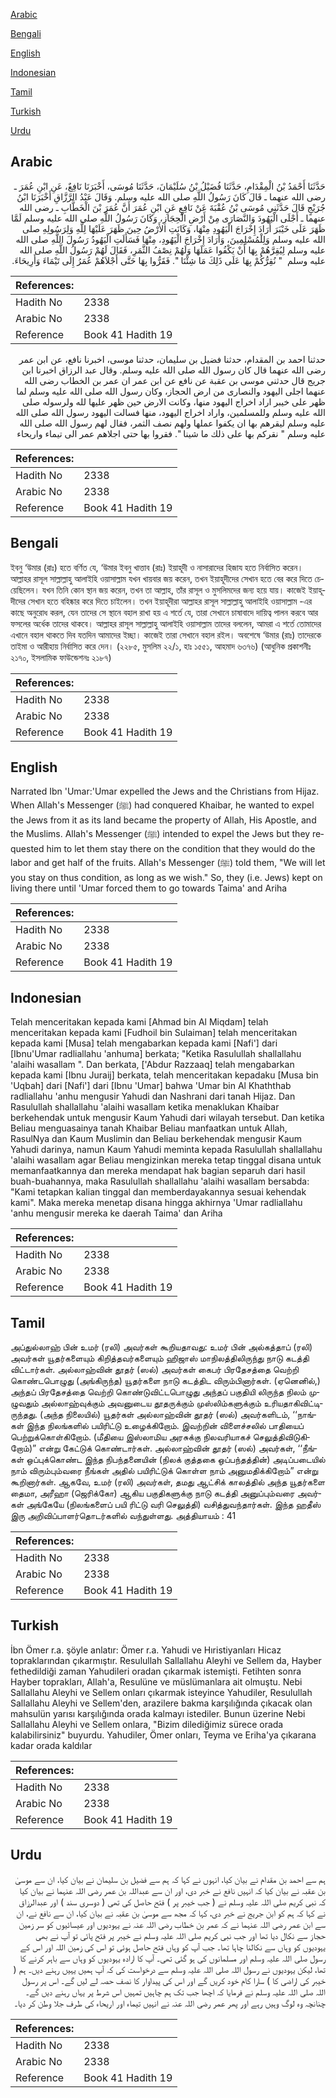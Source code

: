 [Arabic](#arabic)

[Bengali](#bengali)

[English](#english)

[Indonesian](#indonesian)

[Tamil](#tamil)

[Turkish](#turkish)

[Urdu](#urdu)

## Arabic


<div dir="rtl" lang="ar" style={{fontSize:'larger',backgroundColor:'#f8f9fa',padding:20}}>
حَدَّثَنَا أَحْمَدُ بْنُ الْمِقْدَامِ، حَدَّثَنَا فُضَيْلُ بْنُ سُلَيْمَانَ، حَدَّثَنَا مُوسَى، أَخْبَرَنَا نَافِعٌ، عَنِ ابْنِ عُمَرَ ـ رضى الله عنهما ـ قَالَ كَانَ رَسُولُ اللَّهِ صلى الله عليه وسلم‏.‏ وَقَالَ عَبْدُ الرَّزَّاقِ أَخْبَرَنَا ابْنُ جُرَيْجٍ قَالَ حَدَّثَنِي مُوسَى بْنُ عُقْبَةَ عَنْ نَافِعٍ عَنِ ابْنِ عُمَرَ أَنَّ عُمَرَ بْنَ الْخَطَّابِ ـ رضى الله عنهما ـ أَجْلَى الْيَهُودَ وَالنَّصَارَى مِنْ أَرْضِ الْحِجَازِ، وَكَانَ رَسُولُ اللَّهِ صلى الله عليه وسلم لَمَّا ظَهَرَ عَلَى خَيْبَرَ أَرَادَ إِخْرَاجَ الْيَهُودِ مِنْهَا، وَكَانَتِ الأَرْضُ حِينَ ظَهَرَ عَلَيْهَا لِلَّهِ وَلِرَسُولِهِ صلى الله عليه وسلم وَلِلْمُسْلِمِينَ، وَأَرَادَ إِخْرَاجَ الْيَهُودِ، مِنْهَا فَسَأَلَتِ الْيَهُودُ رَسُولَ اللَّهِ صلى الله عليه وسلم لِيُقِرَّهُمْ بِهَا أَنْ يَكْفُوا عَمَلَهَا وَلَهُمْ نِصْفُ الثَّمَرِ، فَقَالَ لَهُمْ رَسُولُ اللَّهِ صلى الله عليه وسلم ‏ "‏ نُقِرُّكُمْ بِهَا عَلَى ذَلِكَ مَا شِئْنَا ‏"‏‏.‏ فَقَرُّوا بِهَا حَتَّى أَجْلاَهُمْ عُمَرُ إِلَى تَيْمَاءَ وَأَرِيحَاءَ‏.‏
</div>
<div style={{backgroundColor:'#f8f9fa',padding:20, marginBottom: 10}}><table> <thead> <tr> <th>References:</th> <th></th> </tr> </thead> <tbody><tr><td>Hadith No</td><td>2338</td></tr><tr><td>Arabic No</td><td>2338</td></tr><tr><td>Reference</td><td>Book 41 Hadith 19</td></tr></tbody></table></div>


<div dir="rtl" lang="ar" style={{fontSize:'larger',backgroundColor:'#f8f9fa',padding:20}}>
حدثنا احمد بن المقدام، حدثنا فضيل بن سليمان، حدثنا موسى، اخبرنا نافع، عن ابن عمر رضى الله عنهما قال كان رسول الله صلى الله عليه وسلم. وقال عبد الرزاق اخبرنا ابن جريج قال حدثني موسى بن عقبة عن نافع عن ابن عمر ان عمر بن الخطاب رضى الله عنهما اجلى اليهود والنصارى من ارض الحجاز، وكان رسول الله صلى الله عليه وسلم لما ظهر على خيبر اراد اخراج اليهود منها، وكانت الارض حين ظهر عليها لله ولرسوله صلى الله عليه وسلم وللمسلمين، واراد اخراج اليهود، منها فسالت اليهود رسول الله صلى الله عليه وسلم ليقرهم بها ان يكفوا عملها ولهم نصف الثمر، فقال لهم رسول الله صلى الله عليه وسلم " نقركم بها على ذلك ما شينا ". فقروا بها حتى اجلاهم عمر الى تيماء واريحاء
</div>
<div style={{backgroundColor:'#f8f9fa',padding:20, marginBottom: 10}}><table> <thead> <tr> <th>References:</th> <th></th> </tr> </thead> <tbody><tr><td>Hadith No</td><td>2338</td></tr><tr><td>Arabic No</td><td>2338</td></tr><tr><td>Reference</td><td>Book 41 Hadith 19</td></tr></tbody></table></div>

## Bengali


<div dir="ltr" lang="bn" style={{fontSize:'larger',backgroundColor:'#f8f9fa',padding:20}}>
ইবনু ‘উমার (রাঃ) হতে বর্ণিত যে, ‘উমার ইবনু খাত্তাব (রাঃ) ইয়াহূদী ও নাসারাদের হিজায হতে নির্বাসিত করেন। আল্লাহর রাসূল সাল্লাল্লাহু আলাইহি ওয়াসাল্লাম যখন খায়বার জয় করেন, তখন ইয়াহূদীদের সেখান হতে বের করে দিতে চেয়েছিলেন। যখন তিনি কোন স্থান জয় করেন, তখন তা আল্লাহ, তাঁর রাসূল ও মুসলিমদের জন্য হয়ে যায়। কাজেই ইয়াহূদীদের সেখান হতে বহিষ্কার করে দিতে চাইলেন। তখন ইয়াহূদীরা আল্লাহর রাসূল সাল্লাল্লাহু আলাইহি ওয়াসাল্লাম -এর কাছে অনুরোধ করল, যেন তাদের সে স্থানে বহাল রাখা হয় এ শর্তে যে, তারা সেখানে চাষাবাদে দায়িত্ব পালন করবে আর ফসলের অর্ধেক তাদের থাকবে। আল্লাহর রাসূল সাল্লাল্লাহু আলাইহি ওয়াসাল্লাম তাদের বললেন, আমরা এ শর্তে তোমাদের এখানে বহাল থাকতে দিব যতদিন আমাদের ইচ্ছা। কাজেই তারা সেখানে বহাল রইল। অবশেষে ‘উমার (রাঃ) তাদেরকে তাইমা ও আরীহায় নির্বাসিত করে দেন। (২২৮৫, মুসলিম ২২/১, হাঃ ১৫৫১, আহমাদ ৬৩৭৬) (আধুনিক প্রকাশনীঃ ২১৭০, ইসলামিক ফাউন্ডেশনঃ ২১৮৭)
</div>
<div style={{backgroundColor:'#f8f9fa',padding:20, marginBottom: 10}}><table> <thead> <tr> <th>References:</th> <th></th> </tr> </thead> <tbody><tr><td>Hadith No</td><td>2338</td></tr><tr><td>Arabic No</td><td>2338</td></tr><tr><td>Reference</td><td>Book 41 Hadith 19</td></tr></tbody></table></div>

## English


<div dir="ltr" lang="en" style={{fontSize:'larger',backgroundColor:'#f8f9fa',padding:20}}>
Narrated Ibn 'Umar:'Umar expelled the Jews and the Christians from Hijaz. When Allah's Messenger (ﷺ) had conquered Khaibar, he wanted to expel the Jews from it as its land became the property of Allah, His Apostle, and the Muslims. Allah's Messenger (ﷺ) intended to expel the Jews but they requested him to let them stay there on the condition that they would do the labor and get half of the fruits. Allah's Messenger (ﷺ) told them, "We will let you stay on thus condition, as long as we wish." So, they (i.e. Jews) kept on living there until 'Umar forced them to go towards Taima' and Ariha
</div>
<div style={{backgroundColor:'#f8f9fa',padding:20, marginBottom: 10}}><table> <thead> <tr> <th>References:</th> <th></th> </tr> </thead> <tbody><tr><td>Hadith No</td><td>2338</td></tr><tr><td>Arabic No</td><td>2338</td></tr><tr><td>Reference</td><td>Book 41 Hadith 19</td></tr></tbody></table></div>

## Indonesian


<div dir="ltr" lang="id" style={{fontSize:'larger',backgroundColor:'#f8f9fa',padding:20}}>
Telah menceritakan kepada kami [Ahmad bin Al Miqdam] telah menceritakan kepada kami [Fudhoil bin Sulaiman] telah menceritakan kepada kami [Musa] telah mengabarkan kepada kami [Nafi'] dari [Ibnu'Umar radliallahu 'anhuma] berkata; "Ketika Rasulullah shallallahu 'alaihi wasallam ". Dan berkata, ['Abdur Razzaaq] telah mengabarkan kepada kami [Ibnu Juraij] berkata, telah menceritakan kepadaku [Musa bin 'Uqbah] dari [Nafi'] dari [Ibnu 'Umar] bahwa 'Umar bin Al Khaththab radliallahu 'anhu mengusir Yahudi dan Nashrani dari tanah Hijaz. Dan Rasulullah shallallahu 'alaihi wasallam ketika menaklukan Khaibar berkehendak untuk mengusir Kaum Yahudi dari wilayah tersebut. Dan ketika Beliau menguasainya tanah Khaibar Beliau manfaatkan untuk Allah, RasulNya dan Kaum Muslimin dan Beliau berkehendak mengusir Kaum Yahudi darinya, namun Kaum Yahudi meminta kepada Rasulullah shallallahu 'alaihi wasallam agar Beliau mengizinkan mereka tetap tinggal disana untuk memanfaatkannya dan mereka mendapat hak bagian separuh dari hasil buah-buahannya, maka Rasulullah shallallahu 'alaihi wasallam bersabda: "Kami tetapkan kalian tinggal dan memberdayakannya sesuai kehendak kami". Maka mereka menetap disana hingga akhirnya 'Umar radliallahu 'anhu mengusir mereka ke daerah Taima' dan Ariha
</div>
<div style={{backgroundColor:'#f8f9fa',padding:20, marginBottom: 10}}><table> <thead> <tr> <th>References:</th> <th></th> </tr> </thead> <tbody><tr><td>Hadith No</td><td>2338</td></tr><tr><td>Arabic No</td><td>2338</td></tr><tr><td>Reference</td><td>Book 41 Hadith 19</td></tr></tbody></table></div>

## Tamil


<div dir="ltr" lang="ta" style={{fontSize:'larger',backgroundColor:'#f8f9fa',padding:20}}>
அப்துல்லாஹ் பின் உமர் (ரலி) அவர்கள் கூறியதாவது: உமர் பின் அல்கத்தாப் (ரலி) அவர்கள் யூதர்களையும் கிறித்தவர்களையும் ஹிஜாஸ் மாநிலத்திலிருந்து நாடு கடத்தி விட்டார்கள். அல்லாஹ்வின் தூதர் (ஸல்) அவர்கள் கைபர் பிரதேசத்தை வெற்றி கொண்டபொழுது (அங்கிருந்த) யூதர்களை நாடு கடத்திட விரும்பினார்கள். (ஏனெனில்,) அந்தப் பிரதேசத்தை வெற்றி கொண்டுவிட்டபொழுது அந்தப் பகுதியி லிருந்த நிலம் முழுவதும் அல்லாஹ்வுக்கும் அவனுடைய தூதருக்கும் முஸ்லிம்களுக்கும் உரியதாகிவிட்டிருந்தது. (அந்த நிலையில்) யூதர்கள் அல்லாஹ்வின் தூதர் (ஸல்) அவர்களிடம், ‘‘நாங்கள் இந்த நிலங்களில் பயிரிட்டு உழைக்கிறோம். இவற்றின் விளைச்சலில் பாதியைப் பெற்றுக்கொள்கிறோம். (மீதியை இஸ்லாமிய அரசுக்கு நிலவரியாகச் செலுத்திவிடுகிறோம்)” என்று கேட்டுக் கொண்டார்கள். அல்லாஹ்வின் தூதர் (ஸல்) அவர்கள், ‘‘நீங்கள் ஒப்புக்கொண்ட இந்த நிபந்தனையின் (நிலக் குத்தகை ஒப்பந்தத்தின்) அடிப்படையில் நாம் விரும்பும்வரை நீங்கள் அதில் பயிரிட்டுக் கொள்ள நாம் அனுமதிக்கிறோம்” என்று கூறினார்கள். ஆகவே, உமர் (ரலி) அவர்கள், தமது ஆட்சிக் காலத்தில் அந்த யூதர்களை தைமா, அரீஹா (ஜெரிக்கோ) ஆகிய பகுதிகளுக்கு நாடு கடத்தி அனுப்பும்வரை அவர்கள் அங்கேயே (நிலங்களைப் பயி ரிட்டு வரி செலுத்தி) வசித்துவந்தார்கள். இந்த ஹதீஸ் இரு அறிவிப்பாளர்தொடர்களில் வந்துள்ளது. அத்தியாயம் : 41
</div>
<div style={{backgroundColor:'#f8f9fa',padding:20, marginBottom: 10}}><table> <thead> <tr> <th>References:</th> <th></th> </tr> </thead> <tbody><tr><td>Hadith No</td><td>2338</td></tr><tr><td>Arabic No</td><td>2338</td></tr><tr><td>Reference</td><td>Book 41 Hadith 19</td></tr></tbody></table></div>

## Turkish


<div dir="ltr" lang="tr" style={{fontSize:'larger',backgroundColor:'#f8f9fa',padding:20}}>
İbn Ömer r.a. şöyle anlatır: Ömer r.a. Yahudi ve Hıristiyanları Hicaz topraklarından çıkarmıştır. Resulullah Sallallahu Aleyhi ve Sellem da, Hayber fethedildiği zaman Yahudileri oradan çıkarmak istemişti. Fetihten sonra Hayber toprakları, Allah'a, Resulüne ve müslümanlara ait olmuştu. Nebi Sallallahu Aleyhi ve Sellem onları çıkarmak isteyince Yahudiler, Resulullah Sallallahu Aleyhi ve Sellem'den, arazilere bakma karşılığında çıkacak olan mahsulün yarısı karşılığında orada kalmayı istediler. Bunun üzerine Nebi Sallallahu Aleyhi ve Sellem onlara, "Bizim dilediğimiz sürece orada kalabilirsiniz" buyurdu. Yahudiler, Ömer onları, Teyma ve Eriha'ya çıkarana kadar orada kaldılar
</div>
<div style={{backgroundColor:'#f8f9fa',padding:20, marginBottom: 10}}><table> <thead> <tr> <th>References:</th> <th></th> </tr> </thead> <tbody><tr><td>Hadith No</td><td>2338</td></tr><tr><td>Arabic No</td><td>2338</td></tr><tr><td>Reference</td><td>Book 41 Hadith 19</td></tr></tbody></table></div>

## Urdu


<div dir="rtl" lang="ur" style={{fontSize:'larger',backgroundColor:'#f8f9fa',padding:20}}>
ہم سے احمد بن مقدام نے بیان کیا، انہوں نے کہا کہ ہم سے فضیل بن سلیمان نے بیان کیا، ان سے موسیٰ بن عقبہ نے بیان کیا کہ انہیں نافع نے خبر دی، اور ان سے عبداللہ بن عمر رضی اللہ عنہما نے بیان کیا کہ نبی کریم صلی اللہ علیہ وسلم نے ( جب خیبر پر ) فتح حاصل کی تھی ( دوسری سند ) اور عبدالرزاق نے کہا کہ ہم کو ابن جریج نے خبر دی، کہا کہ مجھ سے موسیٰ بن عقبہ نے بیان کیا، ان سے نافع نے، ان سے ابن عمر رضی اللہ عنہما نے کہ عمر بن خطاب رضی اللہ عنہ نے یہودیوں اور عیسائیوں کو سر زمین حجاز سے نکال دیا تھا اور جب نبی کریم صلی اللہ علیہ وسلم نے خیبر پر فتح پائی تو آپ نے بھی یہودیوں کو وہاں سے نکالنا چاہا تھا۔ جب آپ کو وہاں فتح حاصل ہوئی تو اس کی زمین اللہ اور اس کے رسول صلی اللہ علیہ وسلم اور مسلمانوں کی ہو گئی تھی۔ آپ کا ارادہ یہودیوں کو وہاں سے باہر کرنے کا تھا، لیکن یہودیوں نے رسول اللہ صلی اللہ علیہ وسلم سے درخواست کی کہ آپ ہمیں یہیں رہنے دیں۔ ہم ( خیبر کی اراضی کا ) سارا کام خود کریں گے اور اس کی پیداوار کا نصف حصہ لے لیں گے۔ اس پر رسول اللہ صلی اللہ علیہ وسلم نے فرمایا کہ اچھا جب تک ہم چاہیں تمہیں اس شرط پر یہاں رہنے دیں گے۔ چنانچہ وہ لوگ وہیں رہے اور پھر عمر رضی اللہ عنہ نے انہیں تیماء اور اریحاء کی طرف جلا وطن کر دیا۔
</div>
<div style={{backgroundColor:'#f8f9fa',padding:20, marginBottom: 10}}><table> <thead> <tr> <th>References:</th> <th></th> </tr> </thead> <tbody><tr><td>Hadith No</td><td>2338</td></tr><tr><td>Arabic No</td><td>2338</td></tr><tr><td>Reference</td><td>Book 41 Hadith 19</td></tr></tbody></table></div>